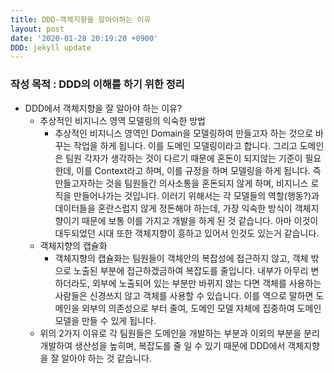 ```yaml
---
title: DDD-객체지향을 알아야하는 이유
layout: post
date: '2020-01-28 20:19:20 +0900'
DDD: jekyll update
---
```


### 작성 목적 : DDD의 이해를 하기 위한 정리

 + DDD에서 객체지향을 잘 알아야 하는 이유?
     - 추상적인 비지니스 영역 모델링의 익숙한 방법
          * 추상적인 비지니스 영역인 Domain을 모델링하여 만들고자 하는 것으로 바꾸는 작업을 하게 됩니다. 이를 도메인 모델링이라고 합니다.
      그리고 도메인은 팀원 각자가 생각하는 것이 다르기 때문에 혼돈이 되지않는 기준이 필요한데, 이를 Context라고 하며, 이를 규정을 하며 모델링을 하게 됩니다.
       즉 만들고자하는 것을 팀원들간 의사소통을 혼돈되지 않게 하며, 비지니스 로직을 만들어나가는 것입니다.
       이러기 위해서는 각 모델들의 역할(행동?)과 데이터들을 혼란스럽지 않게 정돈해야 하는데,
       가장 익숙한 방식이 객체지향이기 때문에 보통 이를 가지고 개발을 하게 된 것 같습니다. 아마 이것이 대두되었던 시대 또한 객체지향이 흥하고 있어서 인것도 
      있는거 같습니다. 
     - 객체지향의 캡슐화
          * 객체지향의 캡슐화는 팀원들이 객체안의 복잡성에 접근하지 않고, 객체 밖으로 노출된 부분에 접근하겠금하여 복잡도를 줄입니다.
       내부가 아무리 변하더라도, 외부에 노출되어 있는 부분만 바뀌지 않는 다면 객체를 사용하는 사람들은 신경쓰지 않고 객체를 사용할 수 있습니다.
       이를 역으로 말하면 도메인을 외부의 의존성으로 부터 줄여, 도메인 모델 자체에 집중하여 도메인 모델을 만들 수 있게 됩니다.
     - 위의 2가지 이유로 각 팀원들은 도메인을 개발하는 부분과 이외의 부분을 분리 개발하여 생산성을 높히며, 복잡도를 줄 일 수 있기 때문에 DDD에서 객체지향을 잘 알아야 하는 것 같습니다.